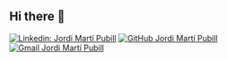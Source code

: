 ## Hi there 👋

[![Linkedin: Jordi Martí Pubill](https://img.shields.io/badge/-BaKaLLaNoT-blue?style=flatsquare&logo=Linkedin&logoColor=white&link=https://www.linkedin.com/in/jordi-mart%C3%AD-pubill-129a3457/)](https://www.linkedin.com/in/jordi-mart%C3%AD-pubill-129a3457/)
[![GitHub Jordi Martí Pubill](https://img.shields.io/github/followers/AlbertHernandez?label=follow&style=social)](https://github.com/BaKaLLaNoT)
[![Gmail Jordi Martí Pubill](https://img.shields.io/badge/Gmail-alberthernandezdez%40gmail.com-success)](mailto:jordi.marti.pubill@gmail.com)
